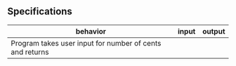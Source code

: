## Specifications

| behavior |  input   |  output  |
|----------|:--------:|:--------:|
|Program takes user input for number of cents and returns